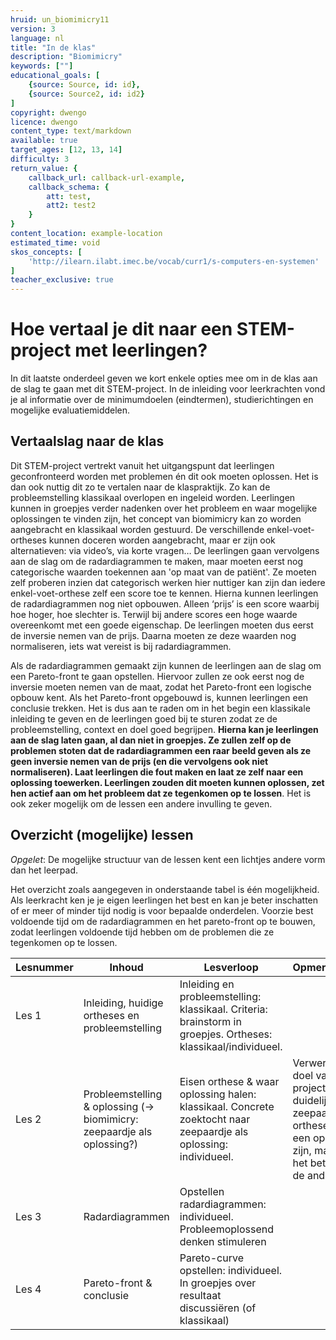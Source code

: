 ```yaml
---
hruid: un_biomimicry11
version: 3
language: nl
title: "In de klas"
description: "Biomimicry"
keywords: [""]
educational_goals: [
    {source: Source, id: id}, 
    {source: Source2, id: id2}
]
copyright: dwengo
licence: dwengo
content_type: text/markdown
available: true
target_ages: [12, 13, 14]
difficulty: 3
return_value: {
    callback_url: callback-url-example,
    callback_schema: {
        att: test,
        att2: test2
    }
}
content_location: example-location
estimated_time: void
skos_concepts: [
    'http://ilearn.ilabt.imec.be/vocab/curr1/s-computers-en-systemen'
]
teacher_exclusive: true
---
```


# Hoe vertaal je dit naar een STEM-project met leerlingen?

In dit laatste onderdeel geven we kort enkele opties mee om in de klas aan de slag te gaan met dit STEM-project.
In de inleiding voor leerkrachten vond je al informatie over de minimumdoelen (eindtermen), studierichtingen en mogelijke evaluatiemiddelen. 

## Vertaalslag naar de klas
Dit STEM-project vertrekt vanuit het uitgangspunt dat leerlingen geconfronteerd worden met problemen én dit ook moeten oplossen. Het is dan ook nuttig dit zo te vertalen naar de klaspraktijk. Zo kan de probleemstelling klassikaal overlopen en ingeleid worden. Leerlingen kunnen in groepjes verder nadenken over het probleem en waar mogelijke oplossingen te vinden zijn, het concept van biomimicry kan zo worden aangebracht en klassikaal worden gestuurd. De verschillende enkel-voet-ortheses kunnen doceren worden aangebracht, maar er zijn ook alternatieven: via video’s, via korte vragen… De leerlingen gaan vervolgens aan de slag om de radardiagrammen te maken, maar moeten eerst nog categorische waarden toekennen aan 'op maat van de patiënt'. Ze moeten zelf proberen inzien dat categorisch werken hier nuttiger kan zijn dan iedere enkel-voet-orthese zelf een score toe te kennen. Hierna kunnen leerlingen de radardiagrammen nog niet opbouwen. Alleen ‘prijs’ is een score waarbij hoe hoger, hoe slechter is. Terwijl bij andere scores een hoge waarde overeenkomt met een goede eigenschap. De leerlingen moeten dus eerst de inversie nemen van de prijs. Daarna moeten ze deze waarden nog normaliseren, iets wat vereist is bij radardiagrammen. 

Als de radardiagrammen gemaakt zijn kunnen de leerlingen aan de slag om een Pareto-front te gaan opstellen. Hiervoor zullen ze ook eerst nog de inversie moeten nemen van de maat, zodat het Pareto-front een logische opbouw kent. Als het Pareto-front opgebouwd is, kunnen leerlingen een conclusie trekken. 
Het is dus aan te raden om in het begin een klassikale inleiding te geven en de leerlingen goed bij te sturen zodat ze de probleemstelling, context en doel goed begrijpen. **Hierna kan je leerlingen aan de slag laten gaan, al dan niet in groepjes. Ze zullen zelf op de problemen stoten dat de radardiagrammen een raar beeld geven als ze geen inversie nemen van de prijs (en die vervolgens ook niet normaliseren). Laat leerlingen die fout maken en laat ze zelf naar een oplossing toewerken. Leerlingen zouden dit moeten kunnen oplossen, zet hen actief aan om het probleem dat ze tegenkomen op te lossen**. Het is ook zeker mogelijk om de lessen een andere invulling te geven. 

## Overzicht (mogelijke) lessen

*Opgelet*: De mogelijke structuur van de lessen kent een lichtjes andere vorm dan het leerpad.

Het overzicht zoals aangegeven in onderstaande tabel is één mogelijkheid. Als leerkracht ken je je eigen leerlingen het best en kan je beter inschatten of er meer of minder tijd nodig is voor bepaalde onderdelen. Voorzie best voldoende tijd om de radardiagrammen en het pareto-front op te bouwen, zodat leerlingen voldoende tijd hebben om de problemen die ze tegenkomen op te lossen. 

| Lesnummer        | Inhoud    | Lesverloop         | Opmerkingen | 
| ---------------- | --------- | ------------------- | ----------------- |
| Les 1            | Inleiding, huidige ortheses en probleemstelling | Inleiding en probleemstelling: klassikaal. Criteria: brainstorm in groepjes. Ortheses: klassikaal/individueel. | |
| Les 2            | Probleemstelling & oplossing (→ biomimicry: zeepaardje als oplossing?) | Eisen orthese & waar oplossing halen: klassikaal. Concrete zoektocht naar zeepaardje als oplossing: individueel. | Verwerk het doel van dit project hier duidelijk: zeepaardje-orthese kan een oplossig zijn, maar is het beter dan de anderen? |
| Les 3 | Radardiagrammen | Opstellen radardiagrammen: individueel. Probleemoplossend denken stimuleren |
| Les 4 | Pareto-front & conclusie | Pareto-curve opstellen: individueel. In groepjes over resultaat discussiëren (of klassikaal) | | 


